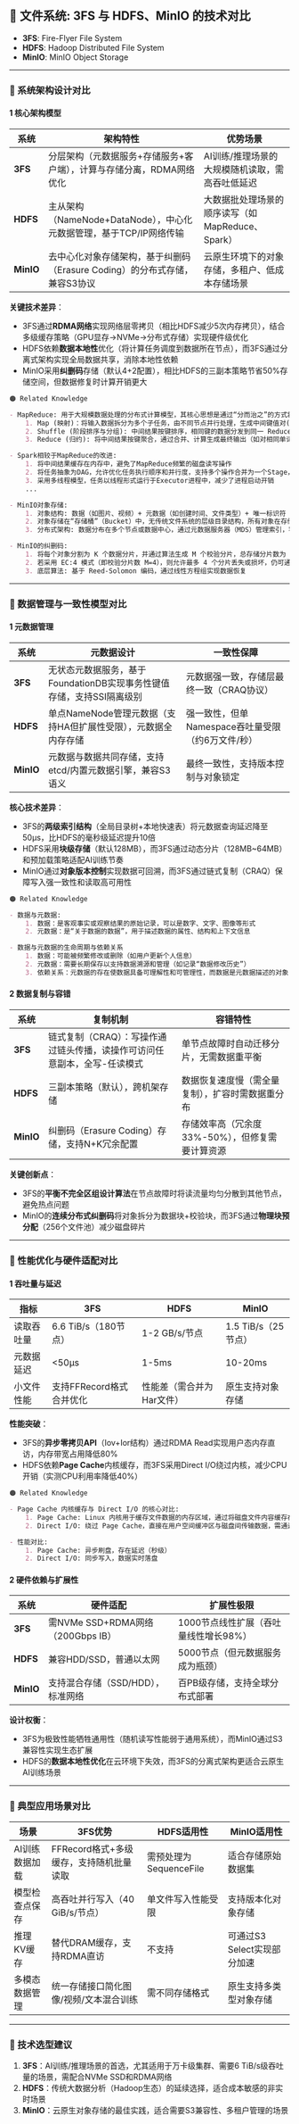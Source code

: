 ## 🍇 文件系统: 3FS 与 HDFS、MinIO 的技术对比  
- **3FS**: Fire-Flyer File System
- **HDFS**: Hadoop Distributed File System
- **MinIO**: MinIO Object Storage

---

### 🍎 系统架构设计对比  
#### 1 核心架构模型
| **系统** | **架构特性**                                                                 | **优势场景**                              |  
|----------|-----------------------------------------------------------------------------|-----------------------------------------|  
| **3FS**  | 分层架构（元数据服务+存储服务+客户端），计算与存储分离，RDMA网络优化               | AI训练/推理场景的大规模随机读取，需高吞吐低延迟        |  
| **HDFS** | 主从架构（NameNode+DataNode），中心化元数据管理，基于TCP/IP网络传输                | 大数据批处理场景的顺序读写（如MapReduce、Spark）   |  
| **MinIO**| 去中心化对象存储架构，基于纠删码（Erasure Coding）的分布式存储，兼容S3协议           | 云原生环境下的对象存储，多租户、低成本存储场景          |  

**关键技术差异**：  
- 3FS通过**RDMA网络**实现网络层零拷贝（相比HDFS减少5次内存拷贝），结合多级缓存策略（GPU显存→NVMe→分布式存储）实现硬件级优化  
- HDFS依赖**数据本地性**优化（将计算任务调度到数据所在节点），而3FS通过分离式架构实现全局数据共享，消除本地性依赖  
- MinIO采用**纠删码**存储（默认4+2配置），相比HDFS的三副本策略节省50%存储空间，但数据修复时计算开销更大  

```markdown
🟠 Related Knowledge

- MapReduce: 用于大规模数据处理的分布式计算模型，其核心思想是通过“分而治之”的方式将任务拆解为多个并行执行的子任务，最终汇总结果
    1. ​Map (映射)​：将输入数据拆分为多个子任务，由不同节点并行处理，生成中间键值对(如统计单词时拆分为 (单词, 1))。
    2. Shuffle (阶段​​排序与分组): 中间结果按键排序，相同键的数据分发到同一 Reduce 节点。
    3. Reduce (归约): 将中间结果按键聚合，通过合并、计算生成最终输出（如对相同单词的计数值求和）。

- Spark相较于MapReduce的改进:
    1. 将中间结果缓存在内存中，避免了MapReduce频繁的磁盘读写操作
    2. 将任务抽象为DAG，允许优化任务执行顺序和并行度，支持多个操作合并为一个Stage，仅需在最终阶段落盘
    3. 采用多线程模型，任务以线程形式运行于Executor进程中，减少了进程启动开销
    ...

- MinIO对象存储: 
    1. ​对象结构: 数据（如图片、视频）+ ​元数据（如创建时间、文件类型）+ ​唯一标识符
    2. 对象存储在“存储桶”（Bucket）中，无传统文件系统的层级目录结构，所有对象在存储池中处于同一级别，避免了文件夹嵌套的复杂性
    3. 分布式架构​: 数据分布在多个节点或数据中心，通过元数据服务器（MDS）管理索引，客户端直接与对象存储设备（OSD）交互，实现高扩展性和负载均衡

- MinIO的纠删码: 
    1. 将每个对象分割为 ​K 个数据分片，并通过算法生成 ​M 个校验分片，总存储分片数为 K+M。
    2. 若采用 EC:4 模式（即校验分片数 M=4），则允许最多 ​4 个分片丢失或损坏，仍可通过剩余分片恢复数据 
    3. 底层算法​: 基于 ​Reed-Solomon 编码，通过线性方程组实现数据恢复   
```

---

### 🍎 数据管理与一致性模型对比  
#### 1 元数据管理
| **系统** | **元数据设计**                                                                 | **一致性保障**                          |  
|----------|-----------------------------------------------------------------------------|---------------------------------------|  
| **3FS**  | 无状态元数据服务，基于FoundationDB实现事务性键值存储，支持SSI隔离级别               | 元数据强一致，存储层最终一致（CRAQ协议）            |  
| **HDFS** | 单点NameNode管理元数据（支持HA但扩展性受限），元数据全内存存储                            | 强一致性，但单Namespace吞吐量受限（约6万文件/秒）    |  
| **MinIO**| 元数据与数据共同存储，支持etcd/内置元数据引擎，兼容S3语义                                  | 最终一致性，支持版本控制与对象锁定                |  

**核心技术差异**：  
- 3FS的**两级索引结构**（全局目录树+本地快速表）将元数据查询延迟降至50μs，比HDFS的毫秒级延迟提升10倍  
- HDFS采用**块级存储**（默认128MB），而3FS通过动态分片（128MB~64MB）和预加载策略适配AI训练节奏  
- MinIO通过**对象版本控制**实现数据可回溯，而3FS通过链式复制（CRAQ）保障写入强一致性和读取高可用性  

```markdown
🟠 Related Knowledge

- 数据与元数据:
    1. 数据：是客观事实或观察结果的原始记录，可以是数字、文字、图像等形式
    2. 元数据：是“关于数据的数据”，用于描述数据的属性、结构和上下文信息

- 数据与元数据的生命周期与依赖关系
    1. 数据：可能被频繁修改或删除（如用户更新个人信息）
    2. 元数据：需要长期保存以支持数据溯源和管理（如记录“数据修改历史”）
    3. ​依赖关系：元数据的存在使数据具备可理解性和可管理性，而数据是元数据描述的对象
```

#### 2 数据复制与容错
| **系统** | **复制机制**                                                                 | **容错特性**                          |  
|----------|-----------------------------------------------------------------------------|-------------------------------------|  
| **3FS**  | 链式复制（CRAQ）：写操作通过链头传播，读操作可访问任意副本，全写-任读模式                     | 单节点故障时自动迁移分片，无需数据重平衡             |  
| **HDFS** | 三副本策略（默认），跨机架存储                                                      | 数据恢复速度慢（需全量复制），扩容时需数据重分布       |  
| **MinIO**| 纠删码（Erasure Coding）存储，支持N+K冗余配置                                      | 存储效率高（冗余度33%-50%），但修复需要计算资源       |  

**关键创新点**：  
- 3FS的**平衡不完全区组设计算法**在节点故障时将读流量均匀分散到其他节点，避免热点问题  
- MinIO的**连续分布式纠删码**将对象拆分为数据块+校验块，而3FS通过**物理块预分配**（256个文件池）减少磁盘碎片  

---

### 🍎 性能优化与硬件适配对比  
#### 1 吞吐量与延迟
| **指标**       | **3FS**                | **HDFS**             | **MinIO**          |  
|----------------|-----------------------|---------------------|--------------------|  
| 读取吞吐量       | 6.6 TiB/s（180节点） | 1-2 GB/s/节点     | 1.5 TiB/s（25节点） |  
| 元数据延迟       | <50μs            | 1-5ms           | 10-20ms        |  
| 小文件性能       | 支持FFRecord格式合并优化 | 性能差（需合并为Har文件）  | 原生支持对象存储        |  

**性能突破**：  
- 3FS的**异步零拷贝API**（Iov+Ior结构）通过RDMA Read实现用户态内存直访，内存带宽占用降低80%  
- HDFS依赖**Page Cache**内核缓存，而3FS采用Direct I/O绕过内核，减少CPU开销（实测CPU利用率降低40%）

```markdown
🟠 Related Knowledge

- Page Cache 内核缓存与 Direct I/O 的核心对比:
    1. Page Cache: Linux 内核用于缓存文件数据的内存区域，通过将磁盘文件内容缓存在内存中，减少对磁盘的直接访问，从而加速文件读写性能
    2. Direct I/O: 绕过 Page Cache，直接在用户空间缓冲区与磁盘间传输数据，需通过 O_DIRECT 标志显式启用

- 性能对比:
    1. Page Cache: 异步刷盘，存在延迟（秒级）
    2. Direct I/O: 同步写入，数据实时落盘
```

#### 2 硬件依赖与扩展性 
| **系统** | **硬件适配**                                 | **扩展性极限**                      |  
|----------|-------------------------------------------|---------------------------------|  
| **3FS**  | 需NVMe SSD+RDMA网络（200Gbps IB）     | 1000节点线性扩展（吞吐量线性增长98%）     |  
| **HDFS** | 兼容HDD/SSD，普通以太网                      | 5000节点（但元数据服务成为瓶颈）         |  
| **MinIO**| 支持混合存储（SSD/HDD），标准网络                | 百PB级存储，支持全球分布式部署          |  

**设计权衡**：  
- 3FS为极致性能牺牲通用性（随机读写性能弱于通用系统），而MinIO通过S3兼容性实现生态扩展  
- HDFS的**数据本地性优化**在云环境下失效，而3FS的分离式架构更适合云原生AI训练场景  

---

### 🍎 典型应用场景对比  
| **场景**               | **3FS优势**                                                                 | **HDFS适用性**       | **MinIO适用性**        |  
|------------------------|---------------------------------------------------------------------------|--------------------|----------------------|  
| AI训练数据加载           | FFRecord格式+多级缓存，支持随机批量读取                                      | 需预处理为SequenceFile | 适合存储原始数据集          |  
| 模型检查点保存           | 高吞吐并行写入（40 GiB/s/节点）                                             | 单文件写入性能受限       | 支持版本化对象存储          |  
| 推理KV缓存             | 替代DRAM缓存，支持RDMA直访                                           | 不支持               | 可通过S3 Select实现部分加速  |  
| 多模态数据管理           | 统一存储接口简化图像/视频/文本混合训练                                           | 需不同存储格式          | 原生支持多类型对象存储        |  

---

### 🍎 技术选型建议  
1. **3FS**：AI训练/推理场景的首选，尤其适用于万卡级集群、需要6 TiB/s级吞吐量的场景，需配合NVMe SSD和RDMA网络  
2. **HDFS**：传统大数据分析（Hadoop生态）的延续选择，适合成本敏感的非实时场景  
3. **MinIO**：云原生对象存储的最佳实践，适合需要S3兼容性、多租户管理的场景  

